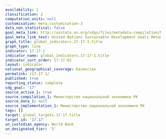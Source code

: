 ```yaml
---
availability: 1
classification: 2
computation_units: null
customisation: meta.customisation-3
data_non_statistical: false
goal_meta_link: http://unstats.un.org/sdgs/files/metadata-compilation/Metadata-Goal-17.pdf
goal_meta_link_text: United Nations Sustainable Development Goals Metadata (pdf 468kB)
graph_title: global_indicators.17-17-1.title
graph_type: line
indicator: 17.17.1
indicator_name: global_indicators.17-17-1.title
indicator_sort_order: 17-17-01
layout: indicator
national_geographical_coverage: Казахстан
permalink: /17-17-1/
published: true
reporting_status: complete
sdg_goal: '17'
source_active_1: true
source_compilation_1: Министерство национальной экономики РК
source_data_1: null
source_implementation_1: Министерство национальной экономики РК
tags: []
target: global_targets.17-17.title
target_id: '17.17'
un_custodian_agency: World Bank
un_designated_tier: '3'
---
```

